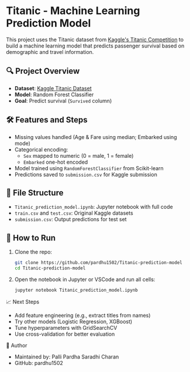 # Titanic - Machine Learning Prediction Model

This project uses the Titanic dataset from [Kaggle's Titanic Competition](https://www.kaggle.com/competitions/titanic) to build a machine learning model that predicts passenger survival based on demographic and travel information.

## 🔍 Project Overview

- **Dataset**: [Kaggle Titanic Dataset](https://www.kaggle.com/competitions/titanic/data)
- **Model**: Random Forest Classifier
- **Goal**: Predict survival (`Survived` column)

## 🛠 Features and Steps

- Missing values handled (Age & Fare using median; Embarked using mode)
- Categorical encoding:
  - `Sex` mapped to numeric (0 = male, 1 = female)
  - `Embarked` one-hot encoded
- Model trained using `RandomForestClassifier` from Scikit-learn
- Predictions saved to `submission.csv` for Kaggle submission

## 📁 File Structure

- `Titanic_prediction_model.ipynb`: Jupyter notebook with full code
- `train.csv` and `test.csv`: Original Kaggle datasets
- `submission.csv`: Output predictions for test set

## 🚀 How to Run

1. Clone the repo:
   ```bash
   git clone https://github.com/pardhu1502/Titanic-prediction-model
   cd Titanic-prediction-model
   ```

2. Open the notebook in Jupyter or VSCode and run all cells:
   ```bash
   jupyter notebook Titanic_prediction_model.ipynb
   ```

📈 Next Steps

- Add feature engineering (e.g., extract titles from names)
- Try other models (Logistic Regression, XGBoost)
- Tune hyperparameters with GridSearchCV
- Use cross-validation for better evaluation

🧠 Author
- Maintained by: Palli Pardha Saradhi Charan
- GitHub: pardhu1502

